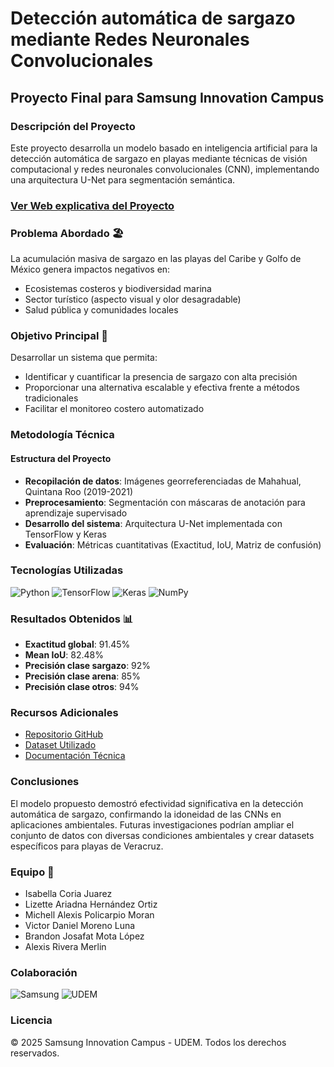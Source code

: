 # Detección automática de sargazo mediante Redes Neuronales Convolucionales

## Proyecto Final para Samsung Innovation Campus

### Descripción del Proyecto
Este proyecto desarrolla un modelo basado en inteligencia artificial para la detección automática de sargazo en playas mediante técnicas de visión computacional y redes neuronales convolucionales (CNN), implementando una arquitectura U-Net para segmentación semántica.

### [Ver Web explicativa del Proyecto](https://michellpolicarpio.github.io/DeteccionSargazoSIC/)

### Problema Abordado 🏖️
La acumulación masiva de sargazo en las playas del Caribe y Golfo de México genera impactos negativos en:
- Ecosistemas costeros y biodiversidad marina
- Sector turístico (aspecto visual y olor desagradable)
- Salud pública y comunidades locales

### Objetivo Principal 🎯
Desarrollar un sistema que permita:
- Identificar y cuantificar la presencia de sargazo con alta precisión
- Proporcionar una alternativa escalable y efectiva frente a métodos tradicionales
- Facilitar el monitoreo costero automatizado

### Metodología Técnica
#### Estructura del Proyecto
- **Recopilación de datos**: Imágenes georreferenciadas de Mahahual, Quintana Roo (2019-2021)
- **Preprocesamiento**: Segmentación con máscaras de anotación para aprendizaje supervisado
- **Desarrollo del sistema**: Arquitectura U-Net implementada con TensorFlow y Keras
- **Evaluación**: Métricas cuantitativas (Exactitud, IoU, Matriz de confusión)

### Tecnologías Utilizadas
![Python](https://img.shields.io/badge/Python-3776AB?style=for-the-badge&logo=python&logoColor=white)
![TensorFlow](https://img.shields.io/badge/TensorFlow-FF6F00?style=for-the-badge&logo=tensorflow&logoColor=white)
![Keras](https://img.shields.io/badge/Keras-D00000?style=for-the-badge&logo=keras&logoColor=white)
![NumPy](https://img.shields.io/badge/NumPy-013243?style=for-the-badge&logo=numpy&logoColor=white)

### Resultados Obtenidos 📊
- **Exactitud global**: 91.45%
- **Mean IoU**: 82.48%
- **Precisión clase sargazo**: 92%
- **Precisión clase arena**: 85%
- **Precisión clase otros**: 94%

### Recursos Adicionales
- [Repositorio GitHub](https://github.com/MichellPolicarpio/DeteccionSargazoSIC/)
- [Dataset Utilizado](https://figshare.com/articles/dataset/Sargassum_Segmented_Dataset/16550166?file=30598743)
- [Documentación Técnica](https://uvmx-my.sharepoint.com/:w:/g/personal/zs21002379_estudiantes_uv_mx/EQ5rz_gQGTFFnSw-fdeyZR0Bz6wK4l7NJAn-tIv1m1aBBw?e=HxpOwe)

### Conclusiones
El modelo propuesto demostró efectividad significativa en la detección automática de sargazo, confirmando la idoneidad de las CNNs en aplicaciones ambientales. Futuras investigaciones podrían ampliar el conjunto de datos con diversas condiciones ambientales y crear datasets específicos para playas de Veracruz.

### Equipo 👥
- Isabella Coria Juarez
- Lizette Ariadna Hernández Ortiz
- Michell Alexis Policarpio Moran
- Victor Daniel Moreno Luna
- Brandon Josafat Mota López
- Alexis Rivera Merlin

### Colaboración
![Samsung](https://img.shields.io/badge/Samsung-1428A0?style=for-the-badge&logo=samsung&logoColor=white)
![UDEM](https://img.shields.io/badge/Universidad_de_México-blue?style=for-the-badge)

### Licencia
© 2025 Samsung Innovation Campus - UDEM. Todos los derechos reservados.
